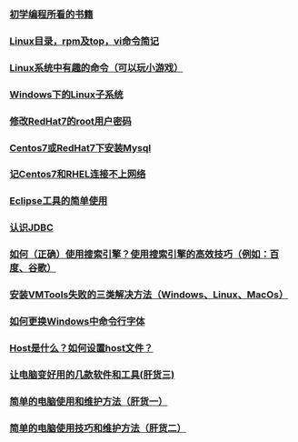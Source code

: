 ### [初学编程所看的书籍](docs/bokeyuan/2020/初学编程所看的书籍.md)
### [Linux目录，rpm及top，vi命令简记](docs/bokeyuan/2020/Linux目录，rpm及top，vi命令简记.md)
### [Linux系统中有趣的命令（可以玩小游戏）](docs/bokeyuan/2020/Linux系统中有趣的命令（可以玩小游戏）.md)
### [Windows下的Linux子系统](docs/bokeyuan/2020/Windows下的Linux子系统.md)
### [修改RedHat7的root用户密码](docs/bokeyuan/2020/修改RedHat7的root用户密码.md)

### [Centos7或RedHat7下安装Mysql](docs/bokeyuan/2020/Centos7或RedHat7下安装Mysql.md)
### [记Centos7和RHEL连接不上网络](docs/bokeyuan/2021/记Centos7和RHEL连接不上网络.md)
### [Eclipse工具的简单使用](docs/bokeyuan/2020/Eclipse工具的简单使用.md)
### [认识JDBC](docs/bokeyuan/2020/认识JDBC.md)
### [如何（正确）使用搜索引擎？使用搜索引擎的高效技巧（例如：百度、谷歌）](docs/bokeyuan/2020/如何（正确）使用搜索引擎？使用搜索引擎的高效技巧（例如：百度、谷歌）.md)
### [安装VMTools失败的三类解决方法（Windows、Linux、MacOs）](docs/bokeyuan/2020/安装VMTools失败的三类解决方法（Windows、Linux、MacOs）.md)
### [如何更换Windows中命令行字体](docs/bokeyuan/2020/如何更换Windows中命令行字体.md)
### [Host是什么？如何设置host文件？](docs/bokeyuan/2020/Host是什么？如何设置host文件？.md)
### [让电脑变好用的几款软件和工具(肝货三)](docs/bokeyuan/2020/让电脑变好用的几款软件和工具(肝货三).md)
### [简单的电脑使用和维护方法（肝货一）](docs/bokeyuan/2020/简单的电脑使用和维护方法（肝货一）.md)
### [简单的电脑使用技巧和维护方法（肝货二）](docs/bokeyuan/2020/简单的电脑使用技巧和维护方法（肝货二）.md)
